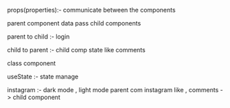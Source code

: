 props(properties):- communicate between the components 

parent component data pass child components 


parent to child  :- login 


child to parent  :- child comp state     like  comments 


class component 


useState :- state manage



instagram :- dark mode , light mode    parent com
instagram like , comments -> child component